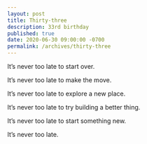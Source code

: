 ```yaml
---
layout: post
title: Thirty-three
description: 33rd birthday
published: true
date: 2020-06-30 09:00:00 -0700
permalink: /archives/thirty-three
---
```

It’s never too late to start over.

It’s never too late to make the move.

It’s never too late to explore a new place.

It’s never too late to try building a better thing.

It’s never too late to start something new.

It’s never too late.

